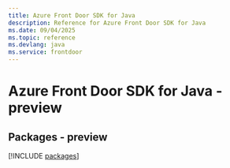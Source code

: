 ```yaml
---
title: Azure Front Door SDK for Java
description: Reference for Azure Front Door SDK for Java
ms.date: 09/04/2025
ms.topic: reference
ms.devlang: java
ms.service: frontdoor
---
```

# Azure Front Door SDK for Java - preview
## Packages - preview
[!INCLUDE [packages](front-door-index.md)]